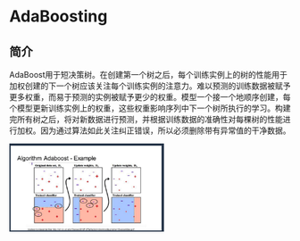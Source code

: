 # AdaBoosting

## 简介

AdaBoost用于短决策树。在创建第一个树之后，每个训练实例上的树的性能用于加权创建的下一个树应该关注每个训练实例的注意力。难以预测的训练数据被赋予更多权重，而易于预测的实例被赋予更少的权重。模型一个接一个地顺序创建，每个模型更新训练实例上的权重，这些权重影响序列中下一个树所执行的学习。构建完所有树之后，将对新数据进行预测，并根据训练数据的准确性对每棵树的性能进行加权。因为通过算法如此关注纠正错误，所以必须删除带有异常值的干净数据。

<img src="./figures/image-20200321130605616.png" alt="image-20200321130605616" style="zoom:33%;" />

